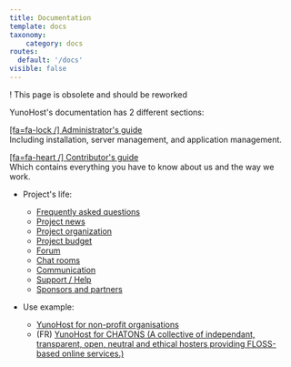 ```yaml
---
title: Documentation
template: docs
taxonomy:
    category: docs
routes:
  default: '/docs'
visible: false
---
```


! This page is obsolete and should be reworked

YunoHost's documentation has 2 different sections:

[[fa=fa-lock /] Administrator's guide](/administrate?classes=btn,btn-lg,btn-primary)  
Including installation, server management, and application management.

[[fa=fa-heart /] Contributor's guide](/contribute?classes=btn,btn-lg,btn-error)  
Which contains everything you have to know about us and the way we work.

* Project's life:
   * [Frequently asked questions](/help/faq)
   * [Project news](/news)
   * [Project organization](/project_organization)
   * [Project budget](/project_budget)
   * [Forum](https://forum.yunohost.org)
   * [Chat rooms](/chat_rooms)
   * [Communication](/communication)
   * [Support / Help](/help)
   * [Sponsors and partners](/sponsors_partners)

* Use example:
   * [YunoHost for non-profit organisations](/use_case_non-profit_organisations)
   * (FR) [YunoHost for CHATONS (A collective of independant, transparent, open, neutral and ethical hosters providing FLOSS-based online services.)](https://wiki.chatons.org/doku.php/yunohost) 
